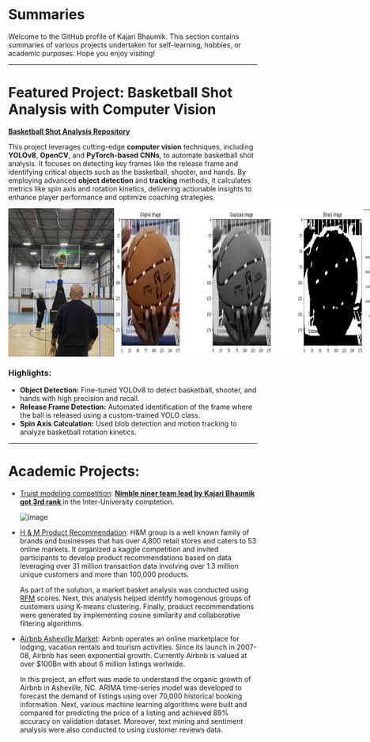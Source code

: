 # Summaries

Welcome to the GitHub profile of Kajari Bhaumik. This section contains summaries of various projects undertaken for self-learning, hobbies, or academic purposes. Hope you enjoy visiting!

---

# Featured Project: Basketball Shot Analysis with Computer Vision

[**Basketball Shot Analysis Repository**](https://github.com/KajariBhaumik/Basketball_Shot_Analysis)

This project leverages cutting-edge **computer vision** techniques, including **YOLOv8**, **OpenCV**, and **PyTorch-based CNNs**, to automate basketball shot analysis. It focuses on detecting key frames like the release frame and identifying critical objects such as the basketball, shooter, and hands. By employing advanced **object detection** and **tracking** methods, it calculates metrics like spin axis and rotation kinetics, delivering actionable insights to enhance player performance and optimize coaching strategies.


<div style="display: flex; justify-content: space-around; align-items: center;">
  <img src="https://raw.githubusercontent.com/KajariBhaumik/BasketballShootingAnalysis/main/images_and_results/object_detection.png" alt="Object Detection" height="300"/>
  <img src="https://raw.githubusercontent.com/KajariBhaumik/BasketballShootingAnalysis/main/images_and_results/image_processing_1.png" alt="Image Processing" height="300"/>
  <img src="https://raw.githubusercontent.com/KajariBhaumik/BasketballShootingAnalysis/main/images_and_results/spin_axis_calculations.png" alt="Spin Axis Calc" height="300"/>
</div>


### Highlights:
- **Object Detection:** Fine-tuned YOLOv8 to detect basketball, shooter, and hands with high precision and recall.
- **Release Frame Detection:** Automated identification of the frame where the ball is released using a custom-trained YOLO class.
- **Spin Axis Calculation:** Used blob detection and motion tracking to analyze basketball rotation kinetics.

---


# Academic Projects:

- [Truist modeling competition](https://github.com/KajariBhaumik/Truist_modeling_competition): <b> <u> Nimble niner team lead by Kajari Bhaumik got 3rd rank </b> </u> in the Inter-University comptetion.



  ![image](https://github.com/user-attachments/assets/482a44e9-d826-4263-8752-d654cf329d37)
  
- [H & M Product Recommendation](https://github.com/KajariBhaumik/HnM_Product_Recommendation): H&M group is a well known family of brands and businesses that has over 4,800 retail stores and caters to 53 online markets. It organized a kaggle competition and invited participants to develop product recommendations based on data leveraging over 31 million transaction data involving over 1.3 million unique customers and more than 100,000 products. 

  As part of the solution, a market basket analysis was conducted using [RFM](https://en.wikipedia.org/wiki/RFM_(market_research)) scores. Next,   this analysis helped identify homogenous groups of customers using K-means clustering. Finally, product recommendations were generated by       implementing cosine similarity and collaborative filtering algorithms.



- [Airbnb Asheville Market](https://github.com/KajariBhaumik/AirBnb_Market_Analysis): Airbnb operates an online marketplace for lodging, vacation rentals and tourism activities. Since its launch in 2007-08, Airbnb has seen exponential growth. Currently Airbnb is valued at over $100Bn with about 6 million listings worlwide. 

  In this project, an effort was made to understand the organic growth of Airbnb in Asheville, NC. ARIMA time-series model was developed to       forecast the demand of listings using over 70,000 historical booking information. Next, various machine learning algorithms were built and       compared for predicting the price of a listing and achieved 89% accuracy on validation dataset. Moreover, text mining and sentiment analysis     were also conducted to using customer reviews data.
